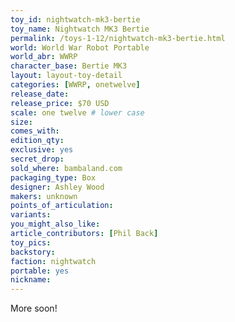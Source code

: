 ```yaml
---
toy_id: nightwatch-mk3-bertie
toy_name: Nightwatch MK3 Bertie
permalink: /toys-1-12/nightwatch-mk3-bertie.html
world: World War Robot Portable
world_abr: WWRP
character_base: Bertie MK3
layout: layout-toy-detail
categories: [WWRP, onetwelve]
release_date: 
release_price: $70 USD
scale: one twelve # lower case
size: 
comes_with: 
edition_qty: 
exclusive: yes
secret_drop:
sold_where: bambaland.com
packaging_type: Box
designer: Ashley Wood
makers: unknown
points_of_articulation:
variants:
you_might_also_like:  
article_contributors: [Phil Back]
toy_pics:
backstory:
faction: nightwatch
portable: yes
nickname: 
---
```

More soon!